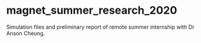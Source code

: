 # magnet_summer_research_2020
Simulation files and preliminary report of remote summer internship with Dr Anson Cheung. 
